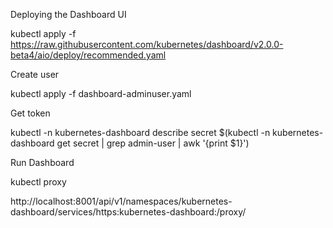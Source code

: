 Deploying the Dashboard UI

kubectl apply -f https://raw.githubusercontent.com/kubernetes/dashboard/v2.0.0-beta4/aio/deploy/recommended.yaml

Create user

kubectl apply -f dashboard-adminuser.yaml

Get token

kubectl -n kubernetes-dashboard describe secret $(kubectl -n kubernetes-dashboard get secret | grep admin-user | awk '{print $1}')

Run Dashboard

kubectl proxy

http://localhost:8001/api/v1/namespaces/kubernetes-dashboard/services/https:kubernetes-dashboard:/proxy/

